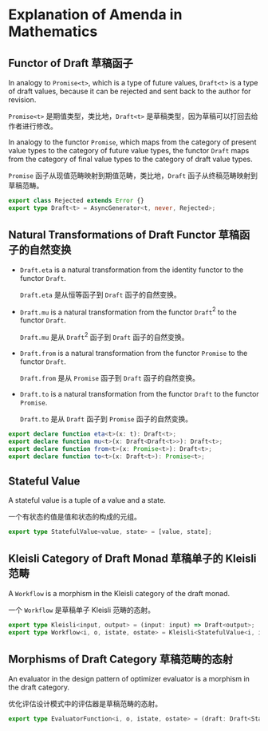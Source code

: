 # Explanation of Amenda in Mathematics

## Functor of Draft 草稿函子

In analogy to `Promise<t>`, which is a type of future values, `Draft<t>` is a type of draft values, because it can be rejected and sent back to the author for revision.

`Promise<t>` 是期值类型，类比地，`Draft<t>` 是草稿类型，因为草稿可以打回去给作者进行修改。

In analogy to the functor `Promise`, which maps from the category of present value types to the category of future value types, the functor `Draft` maps from the category of final value types to the category of draft value types.

`Promise` 函子从现值范畴映射到期值范畴，类比地，`Draft` 函子从终稿范畴映射到草稿范畴。

```ts
export class Rejected extends Error {}
export type Draft<t> = AsyncGenerator<t, never, Rejected>;
```

## Natural Transformations of Draft Functor 草稿函子的自然变换

-	`Draft.eta` is a natural transformation from the identity functor to the functor `Draft`.

	`Draft.eta` 是从恒等函子到 `Draft` 函子的自然变换。

-	`Draft.mu` is a natural transformation from the functor `Draft`$^2$ to the functor `Draft`.

	`Draft.mu` 是从 `Draft`$^2$ 函子到 `Draft` 函子的自然变换。

-	`Draft.from` is a natural transformation from the functor `Promise` to the functor `Draft`.

	`Draft.from` 是从 `Promise` 函子到 `Draft` 函子的自然变换。

-	`Draft.to` is a natural transformation from the functor `Draft` to the functor `Promise`.

	`Draft.to` 是从 `Draft` 函子到 `Promise` 函子的自然变换。

```ts
export declare function eta<t>(x: t): Draft<t>;
export declare function mu<t>(x: Draft<Draft<t>>): Draft<t>;
export declare function from<t>(x: Promise<t>): Draft<t>;
export declare function to<t>(x: Draft<t>): Promise<t>;
```

## Stateful Value

A stateful value is a tuple of a value and a state.

一个有状态的值是值和状态的构成的元组。

```ts
export type StatefulValue<value, state> = [value, state];
```

## Kleisli Category of Draft Monad 草稿单子的 Kleisli 范畴

A `Workflow` is a morphism in the Kleisli category of the draft monad.

一个 `Workflow` 是草稿单子 Kleisli 范畴的态射。

```ts
export type Kleisli<input, output> = (input: input) => Draft<output>;
export type Workflow<i, o, istate, ostate> = Kleisli<StatefulValue<i, istate>, StatefulValue<o, ostate>>;
```

## Morphisms of Draft Category 草稿范畴的态射

An evaluator in the design pattern of optimizer evaluator is a morphism in the draft category.

优化评估设计模式中的评估器是草稿范畴的态射。

```ts
export type EvaluatorFunction<i, o, istate, ostate> = (draft: Draft<StatefulValue<i, istate>>) => Draft<StatefulValue<o, ostate>>;
```
